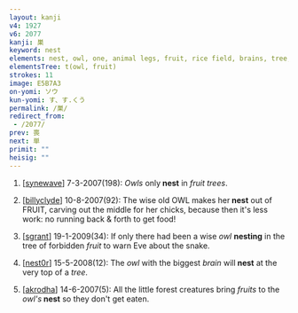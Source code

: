 ```yaml
---
layout: kanji
v4: 1927
v6: 2077
kanji: 巣
keyword: nest
elements: nest, owl, one, animal legs, fruit, rice field, brains, tree, wood
elementsTree: t(owl, fruit)
strokes: 11
image: E5B7A3
on-yomi: ソウ
kun-yomi: す、す.くう
permalink: /巣/
redirect_from:
 - /2077/
prev: 喪
next: 単
primit: ""
heisig: ""
---
```


1) [<a href="http://kanji.koohii.com/profile/synewave">synewave</a>] 7-3-2007(198): <em>Owls</em> only<strong> nest</strong> in <em>fruit trees</em>.

2) [<a href="http://kanji.koohii.com/profile/billyclyde">billyclyde</a>] 10-8-2007(92): The wise old OWL makes her<strong> nest</strong> out of FRUIT, carving out the middle for her chicks, because then it&#039;s less work: no running back &amp; forth to get food!

3) [<a href="http://kanji.koohii.com/profile/sgrant">sgrant</a>] 19-1-2009(34): If only there had been a wise <em>owl</em> <strong>nesting</strong> in the tree of forbidden <em>fruit</em> to warn Eve about the snake.

4) [<a href="http://kanji.koohii.com/profile/nest0r">nest0r</a>] 15-5-2008(12): The <em>owl</em> with the biggest <em>brain</em> will<strong> nest</strong> at the very top of a <em>tree</em>.

5) [<a href="http://kanji.koohii.com/profile/akrodha">akrodha</a>] 14-6-2007(5): All the little forest creatures bring <em>fruits</em> to the <em>owl&#039;s</em><strong> nest</strong> so they don&#039;t get eaten.

